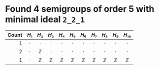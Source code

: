 # Found 4 semigroups of order 5 with minimal ideal `2_2_1`


Count | 𝐻₁ | 𝐻₂ | 𝐻₃ | 𝐻₄ | 𝐻₅ | 𝐻₆ | 𝐻₇ | 𝐻₈ | 𝐻₉ | 𝐻₁₀
--: | :--: | :--: | :--: | :--: | :--: | :--: | :--: | :--: | :--: | :--:
1 | · | · | · | · | · | · | · | · | · | ·
2 | · | ℤ | · | · | · | · | · | · | · | ·
1 | · | ℤ | ℤ | ℤ | ℤ | ℤ | ℤ | ℤ | ℤ | ℤ
